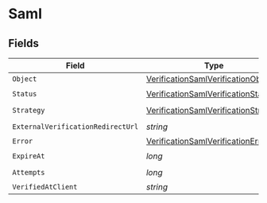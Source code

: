# Saml


## Fields

| Field                                                                                                   | Type                                                                                                    | Required                                                                                                | Description                                                                                             |
| ------------------------------------------------------------------------------------------------------- | ------------------------------------------------------------------------------------------------------- | ------------------------------------------------------------------------------------------------------- | ------------------------------------------------------------------------------------------------------- |
| `Object`                                                                                                | [VerificationSamlVerificationObject](../../Models/Components/VerificationSamlVerificationObject.md)     | :heavy_minus_sign:                                                                                      | N/A                                                                                                     |
| `Status`                                                                                                | [VerificationSamlVerificationStatus](../../Models/Components/VerificationSamlVerificationStatus.md)     | :heavy_check_mark:                                                                                      | N/A                                                                                                     |
| `Strategy`                                                                                              | [VerificationSamlVerificationStrategy](../../Models/Components/VerificationSamlVerificationStrategy.md) | :heavy_check_mark:                                                                                      | N/A                                                                                                     |
| `ExternalVerificationRedirectUrl`                                                                       | *string*                                                                                                | :heavy_check_mark:                                                                                      | N/A                                                                                                     |
| `Error`                                                                                                 | [VerificationSamlVerificationError](../../Models/Components/VerificationSamlVerificationError.md)       | :heavy_minus_sign:                                                                                      | N/A                                                                                                     |
| `ExpireAt`                                                                                              | *long*                                                                                                  | :heavy_check_mark:                                                                                      | N/A                                                                                                     |
| `Attempts`                                                                                              | *long*                                                                                                  | :heavy_check_mark:                                                                                      | N/A                                                                                                     |
| `VerifiedAtClient`                                                                                      | *string*                                                                                                | :heavy_minus_sign:                                                                                      | N/A                                                                                                     |